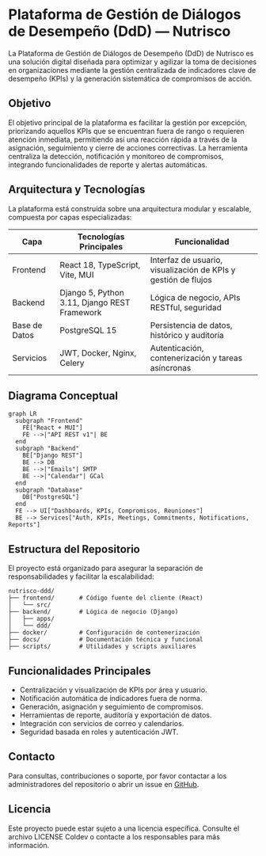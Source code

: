 # Plataforma de Gestión de Diálogos de Desempeño (DdD) — Nutrisco

La Plataforma de Gestión de Diálogos de Desempeño (DdD) de Nutrisco es una solución digital diseñada para optimizar y agilizar la toma de decisiones en organizaciones mediante la gestión centralizada de indicadores clave de desempeño (KPIs) y la generación sistemática de compromisos de acción.

## Objetivo

El objetivo principal de la plataforma es facilitar la gestión por excepción, priorizando aquellos KPIs que se encuentran fuera de rango o requieren atención inmediata, permitiendo así una reacción rápida a través de la asignación, seguimiento y cierre de acciones correctivas. La herramienta centraliza la detección, notificación y monitoreo de compromisos, integrando funcionalidades de reporte y alertas automáticas.

## Arquitectura y Tecnologías

La plataforma está construida sobre una arquitectura modular y escalable, compuesta por capas especializadas:

| Capa            | Tecnologías Principales                     | Funcionalidad                                        |
|-----------------|---------------------------------------------|------------------------------------------------------|
| Frontend        | React 18, TypeScript, Vite, MUI             | Interfaz de usuario, visualización de KPIs y gestión de flujos |
| Backend         | Django 5, Python 3.11, Django REST Framework | Lógica de negocio, APIs RESTful, seguridad           |
| Base de Datos   | PostgreSQL 15                               | Persistencia de datos, histórico y auditoría          |
| Servicios       | JWT, Docker, Nginx, Celery                  | Autenticación, contenerización y tareas asíncronas    |

## Diagrama Conceptual

```mermaid
graph LR
  subgraph "Frontend"
    FE["React + MUI"]
    FE -->|"API REST v1"| BE
  end
  subgraph "Backend"
    BE["Django REST"]
    BE --> DB
    BE -->|"Emails"| SMTP
    BE -->|"Calendar"| GCal
  end
  subgraph "Database"
    DB["PostgreSQL"]
  end
  FE --> UI["Dashboards, KPIs, Compromisos, Reuniones"]
  BE --> Services["Auth, KPIs, Meetings, Commitments, Notifications, Reports"]
```

## Estructura del Repositorio

El proyecto está organizado para asegurar la separación de responsabilidades y facilitar la escalabilidad:

```
nutrisco-ddd/
├── frontend/       # Código fuente del cliente (React)
│   └── src/
├── backend/        # Lógica de negocio (Django)
│   ├── apps/
│   └── ddd/
├── docker/         # Configuración de contenerización
├── docs/           # Documentación técnica y funcional
├── scripts/        # Utilidades y scripts auxiliares
```

## Funcionalidades Principales

- Centralización y visualización de KPIs por área y usuario.
- Notificación automática de indicadores fuera de norma.
- Generación, asignación y seguimiento de compromisos.
- Herramientas de reporte, auditoría y exportación de datos.
- Integración con servicios de correo y calendarios.
- Seguridad basada en roles y autenticación JWT.

## Contacto

Para consultas, contribuciones o soporte, por favor contactar a los administradores del repositorio o abrir un issue en [GitHub](https://github.com/ColDev-Colivoro/Proyecto-Estandarizaci-n-normalizacion-Nutrisco).

## Licencia

Este proyecto puede estar sujeto a una licencia específica. Consulte el archivo LICENSE Coldev o contacte a los responsables para más información.
